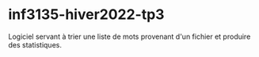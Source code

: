 # inf3135-hiver2022-tp3

Logiciel servant à trier une liste de mots provenant d'un fichier et produire des statistiques.